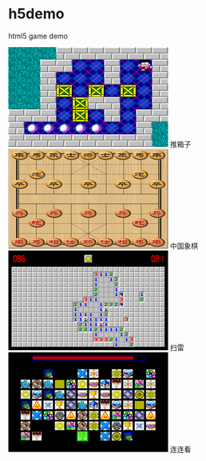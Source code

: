 # h5demo
 html5 game demo 
 
<img src="sokoban.png" alt="sokoban">
推箱子

<img src="xq.png" alt="xq">
中国象棋

<img src="mine.png" alt="mine">
扫雷

<img src="llk.png" alt="llk">
连连看
